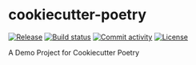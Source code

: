 # cookiecutter-poetry

[![Release](https://img.shields.io/github/v/release/DeepakPant93/cookiecutter-poetry)](https://img.shields.io/github/v/release/DeepakPant93/cookiecutter-poetry)
[![Build status](https://img.shields.io/github/actions/workflow/status/DeepakPant93/cookiecutter-poetry/main.yml?branch=main)](https://github.com/DeepakPant93/cookiecutter-poetry/actions/workflows/main.yml?query=branch%3Amain)
[![Commit activity](https://img.shields.io/github/commit-activity/m/DeepakPant93/cookiecutter-poetry)](https://img.shields.io/github/commit-activity/m/DeepakPant93/cookiecutter-poetry)
[![License](https://img.shields.io/github/license/DeepakPant93/cookiecutter-poetry)](https://img.shields.io/github/license/DeepakPant93/cookiecutter-poetry)

A Demo Project for Cookiecutter Poetry
